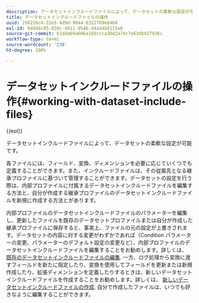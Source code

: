 ```yaml
---
description: データセットインクルードファイルによって、データセットの柔軟な設定が可能です。
title: データセットインクルードファイルの操作
uuid: 258226c4-22e5-4d9d-9044-8312709e0460
exl-id: 94044c85-030c-4912-9546-d4a34b4115e0
source-git-commit: b1dda69a606a16dccca30d2a74c7e63dbd27936c
workflow-type: tm+mt
source-wordcount: '238'
ht-degree: 100%

---
```


# データセットインクルードファイルの操作{#working-with-dataset-include-files}

{{eol}}

データセットインクルードファイルによって、データセットの柔軟な設定が可能です。

各ファイルには、フィールド、変換、ディメンションを必要に応じていくつでも定義することができます。また、インクルードファイルは、その従属先となる継承プロファイルに基づいて管理することができます。データセットの設定を行う際は、内部プロファイルに付属するデータセットインクルードファイルを編集する方法と、自分が作成する継承プロファイルのデータセットインクルードファイルを新規に作成する方法とがあります。

内部プロファイルのデータセットインクルードファイルのパラメーターを編集し、更新したファイルを既存のデータセットプロファイルまたは自分が作成した継承プロファイルに保存すると、事実上、ファイルの元の設定が上書きされます。データセットの内容に対する変更がわずかであれば（Condition パラメーターの変更、パラメーターのデフォルト設定の変更など）、内部プロファイルのデータセットインクルードファイルを編集することをお勧めします。詳しくは、 [既存のデータセットインクルードファイルの編集](../../../../home/c-dataset-const-proc/c-dataset-inc-files/c-work-dataset-inc-files/t-edit-ex-dataset-inc-files.md#task-456c04e38ebc425fb35677a6bb6aa077). 一方、ログ処理から変換に渡すフィールドを新たに指定したり、変換を使用してフィールドを更新または新規作成したり、拡張ディメンションを定義したりするときは、新しいデータセットインクルードファイルを作成することをお勧めします。詳しくは、 [新しいデータセットインクルードファイルの作成](../../../../home/c-dataset-const-proc/c-dataset-inc-files/c-work-dataset-inc-files/t-create-new-dataset-inc-files.md#task-b29f30605c374a6ca747ac843337b06e). 自分で作成したファイルは、いつでも好きなように編集することができます。
